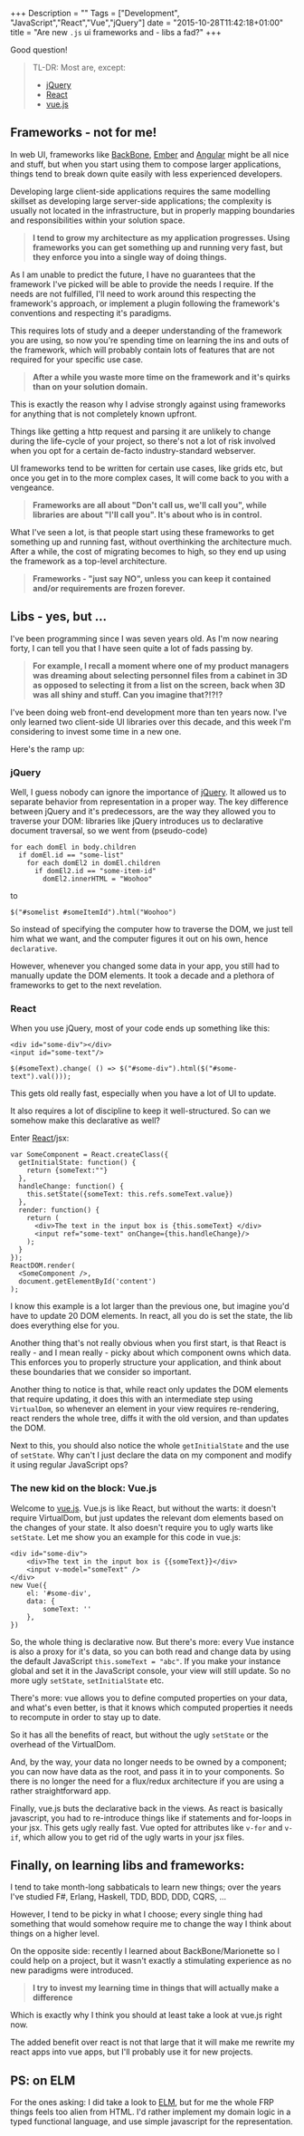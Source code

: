 +++
Description = ""
Tags = ["Development", "JavaScript","React","Vue","jQuery"]
date = "2015-10-28T11:42:18+01:00"
title = "Are new `.js` ui frameworks and - libs a fad?"
+++

Good question!

> TL-DR: Most are, except:
>
>  - [jQuery](https://jquery.com/)
>  - [React](https://facebook.github.io/react/)
>  - [vue.js](http://vuejs.org/)

## Frameworks - not for me!

In web UI, frameworks like [BackBone](http://backbonejs.org/), [Ember](http://emberjs.com/) and [Angular](https://angularjs.org/) might be all nice and stuff, but when you start using them to compose larger applications, things tend to break down quite easily with less experienced developers.

Developing large client-side applications requires the same modelling skillset as developing large server-side applications; the complexity is usually not located in the infrastructure, but in properly mapping boundaries and responsibilities within your solution space.

>**I tend to grow my architecture as my application progresses. Using frameworks you can get something up and running very fast, but they enforce you into a single way of doing things.**

As I am unable to predict the future, I have no guarantees that the framework I've picked will be able to provide the needs I require. If the needs are not fulfilled, I'll need to work around this respecting the framework's approach, or implement a plugin following the framework's conventions and respecting it's paradigms.

This requires lots of study and a deeper understanding of the framework you are using, so now you're spending time on learning the ins and outs of the framework, which will probably contain lots of features that are not required for your specific use case.

>**After a while you waste more time on the framework and it's quirks than on your solution domain.**

This is exactly the reason why I advise strongly against using frameworks for anything that is not completely known upfront.

Things like getting a http request and parsing it are unlikely to change during the life-cycle of your project, so there's not a lot of risk involved when you opt for a certain de-facto industry-standard webserver.

UI frameworks tend to be written for certain use cases, like grids etc, but once you get in to the more complex cases, It will come back to you with a vengeance.

> **Frameworks are all about "Don't call us, we'll call you", while libraries are about "I'll call you". It's about who is in control.**

What I've seen a lot, is that people start using these frameworks to get something up and running fast, without overthinking the architecture much. After a while, the cost of migrating becomes to high, so they end up using the framework as a top-level architecture.

> **Frameworks - "just say NO", unless you can keep it contained and/or requirements are frozen forever.**

## Libs - yes, but ...

I've been programming since I was seven years old. As I'm now nearing forty, I can tell you that I have seen quite a lot of fads passing by.

> **For example, I recall a moment where one of my product managers was dreaming about selecting personnel files from a cabinet in 3D as opposed to selecting it from a list on the screen, back when 3D was all shiny and stuff. Can you imagine that?!?!?**

I've been doing web front-end development more than ten years now. I've only learned two client-side UI libraries over this decade, and this week I'm considering to invest some time in a new one.

Here's the ramp up:

### jQuery

Well, I guess nobody can ignore the importance of [jQuery](https://jquery.com/). It allowed us to separate behavior from representation in a proper way. The key difference between jQuery and it's predecessors, are the way they allowed you to traverse your DOM: libraries like jQuery introduces us to declarative document traversal, so we went from (pseudo-code)

```
for each domEl in body.children
  if domEl.id == "some-list"
    for each domEl2 in domEl.children
      if domEl2.id == "some-item-id"
        domEl2.innerHTML = "Woohoo"
```

to

```
$("#somelist #someItemId").html("Woohoo")
```
So instead of specifying the computer how to traverse the DOM, we just tell him what we want, and the computer figures it out on his own, hence `declarative`.

However, whenever you changed some data in your app, you still had to manually update the DOM elements. It took a decade and a plethora of frameworks to get to the next revelation.

### React

When you use jQuery, most of your code ends up something like this:

```
<div id="some-div"></div>
<input id="some-text"/>

$(#someText).change( () => $("#some-div").html($("#some-text").val()));
```

This gets old really fast, especially when you have a lot of UI to update.

It also requires a lot of discipline to keep it well-structured. So can we somehow make this declarative as well?

Enter [React](https://facebook.github.io/react/)/jsx:

```
var SomeComponent = React.createClass({
  getInitialState: function() {
    return {someText:""}
  },
  handleChange: function() {
    this.setState({someText: this.refs.someText.value})
  },
  render: function() {
    return (
      <div>The text in the input box is {this.someText} </div>
      <input ref="some-text" onChange={this.handleChange}/>
    );
  }
});
ReactDOM.render(
  <SomeComponent />,
  document.getElementById('content')
);
```

I know this example is a lot larger than the previous one, but imagine you'd have to update 20 DOM elements. In react, all you do is set the state, the lib does everything else for you.

Another thing that's not really obvious when you first start, is that React is really - and I mean really - picky about which component owns which data. This enforces you to properly structure your application, and think about these boundaries that we consider so important.

Another thing to notice is that, while react only updates the DOM elements that require updating, it does this with an intermediate step using `VirtualDom`, so whenever an element in your view requires re-rendering, react renders the whole tree, diffs it with the old version, and than updates the DOM.

Next to this, you should also notice the whole `getInitialState` and the use of `setState`. Why can't I just declare the data on my component and modify it using regular JavaScript ops?

### The new kid on the block: Vue.js

Welcome to [vue.js](http://vuejs.org/). Vue.js is like React, but without the warts: it doesn't require VirtualDom, but just updates the relevant dom elements based on the changes of your state. It also doesn't require you to ugly warts like `setState`. Let me show you an example for this code in vue.js:

```
<div id="some-div">
    <div>The text in the input box is {{someText}}</div>
    <input v-model="someText" />
</div>
new Vue({
    el: '#some-div',
    data: {
        someText: ''
    },
})
```

So, the whole thing is declarative now. But there's more: every Vue instance is also a proxy for it's data, so you can both read and change data by using the default JavaScript `this.someText = "abc"`. If you make your instance global and set it in the JavaScript console, your view will still update. So no more ugly `setState`, `setInitialState` etc.

There's more: vue allows you to define computed properties on your data, and what's even better, is that it knows which computed properties it needs to recompute in order to stay up to date.

So it has all the benefits of react, but without the ugly `setState` or the overhead of the VirtualDom.

And, by the way, your data no longer needs to be owned by a component; you can now have data as the root, and pass it in to your components. So there is no longer the need for a flux/redux architecture if you are using a rather straightforward app.

Finally, vue.js buts the declarative back in the views. As react is basically javascript, you had to re-introduce things like if statements and for-loops in your jsx. This gets ugly really fast. Vue opted for attributes like `v-for` and `v-if`, which allow you to get rid of the ugly warts in your jsx files.

## Finally, on learning libs and frameworks:

I tend to take month-long sabbaticals to learn new things; over the years I've studied F#, Erlang, Haskell, TDD, BDD, DDD, CQRS, ...

However, I tend to be picky in what I choose; every single thing had something that would somehow require me to change the way I think about things on a higher level.

On the opposite side: recently I learned about BackBone/Marionette so I could help on a project, but it wasn't exactly a stimulating experience as no new paradigms were introduced.

>**I try to invest my learning time in things that will actually make a difference**

Which is exactly why I think you should at least take a look at vue.js right now.

The added benefit over react is not that large that it will make me rewrite my react apps into vue apps, but I'll probably use it for new projects.

## PS: on ELM

For the ones asking: I did take a look to [ELM](http://elm-lang.org/), but for me the whole FRP things feels too alien from HTML. I'd rather implement my domain logic in a typed functional language, and use simple javascript for the representation.

